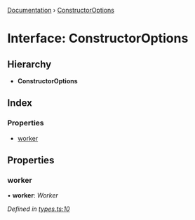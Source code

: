 [Documentation](../README.md) › [ConstructorOptions](constructoroptions.md)

# Interface: ConstructorOptions

## Hierarchy

* **ConstructorOptions**

## Index

### Properties

* [worker](constructoroptions.md#worker)

## Properties

###  worker

• **worker**: *Worker*

*Defined in [types.ts:10](https://github.com/badbatch/cachemap/blob/f68b2bf/packages/core-worker/src/types.ts#L10)*
